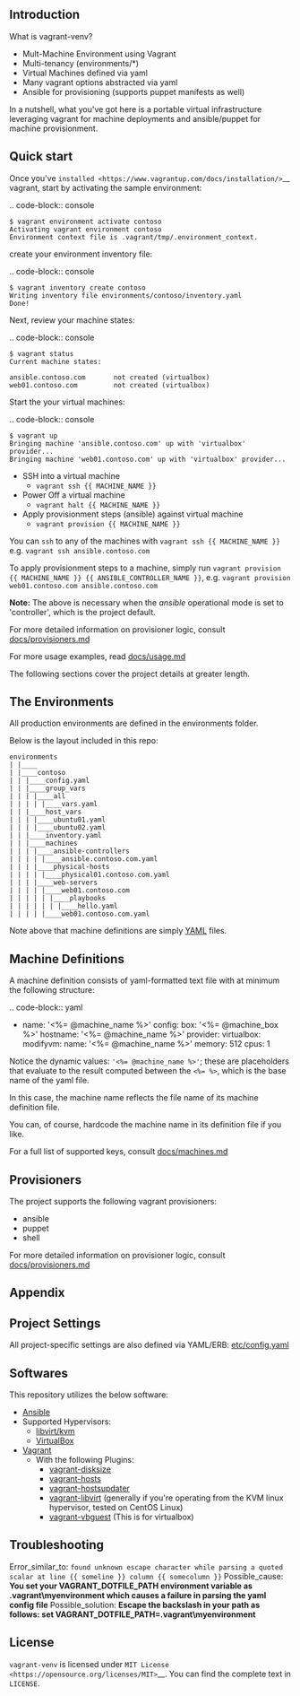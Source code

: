 Introduction
-----------------

What is vagrant-venv?

- Mult-Machine Environment using Vagrant
- Multi-tenancy (environments/*)
- Virtual Machines defined via yaml
- Many vagrant options abstracted via yaml
- Ansible for provisioning (supports puppet manifests as well)

In a nutshell, what you've got here is a portable virtual infrastructure 
leveraging vagrant for machine deployments and ansible/puppet for machine provisionment.

Quick start
-----------------

Once you've `installed
<https://www.vagrantup.com/docs/installation/>`__ vagrant, start
by activating the sample environment:

.. code-block:: console

    $ vagrant environment activate contoso
    Activating vagrant environment contoso
    Environment context file is .vagrant/tmp/.environment_context.

create your environment inventory file:

.. code-block:: console

    $ vagrant inventory create contoso
    Writing inventory file environments/contoso/inventory.yaml
    Done!    

Next, review your machine states:

.. code-block:: console

    $ vagrant status
    Current machine states:

    ansible.contoso.com       not created (virtualbox)
    web01.contoso.com         not created (virtualbox)    

Start the your virtual machines:

.. code-block:: console

    $ vagrant up
    Bringing machine 'ansible.contoso.com' up with 'virtualbox' provider...
    Bringing machine 'web01.contoso.com' up with 'virtualbox' provider...

- SSH into a virtual machine
  - `vagrant ssh {{ MACHINE_NAME }}`
- Power Off a virtual machine
  - `vagrant halt {{ MACHINE_NAME }}`
- Apply provisionment steps (ansible) against virtual machine
  - `vagrant provision {{ MACHINE_NAME }}`

You can `ssh` to any of the machines with `vagrant ssh {{ MACHINE_NAME }}` 
e.g. `vagrant ssh ansible.contoso.com`

To apply provisionment steps to a machine, simply run `vagrant provision {{ MACHINE_NAME }} {{ ANSIBLE_CONTROLLER_NAME }}`, e.g.
`vagrant provision web01.contoso.com ansible.contoso.com`

**Note:** The above is necessary when the _ansible_ operational mode is set to 'controller', which is the project default.

For more detailed information on provisioner logic, consult [docs/provisioners.md](docs/provisioners.md)

For more usage examples, read [docs/usage.md](docs/usage.md)

The following sections cover the project details at greater length.

The Environments
-----------------

All production environments are defined in the environments folder.

Below is the layout included in this repo:

```
environments
| |____
| |____contoso
| | |____config.yaml
| | |____group_vars
| | | |____all
| | | | |____vars.yaml
| | |____host_vars
| | | |____ubuntu01.yaml
| | | |____ubuntu02.yaml
| | |____inventory.yaml
| | |____machines
| | | |____ansible-controllers
| | | | |____ansible.contoso.com.yaml
| | | |____physical-hosts
| | | | |____physical01.contoso.com.yaml
| | | |____web-servers
| | | | |____web01.contoso.com
| | | | | |____playbooks
| | | | | | |____hello.yaml
| | | | |____web01.contoso.com.yaml
```

Note above that machine definitions are simply [YAML](http://yaml.org/) files.

Machine Definitions
-----------------

A machine definition consists of yaml-formatted text file with at minimum the following structure:

.. code-block:: yaml
- name: '<%= @machine_name %>'
  config:
    box: '<%= @machine_box %>'
    hostname: '<%= @machine_name %>'
  provider:
    virtualbox:
      modifyvm:
        name: '<%= @machine_name %>'
        memory: 512
        cpus: 1

Notice the dynamic values: ``'<%= @machine_name %>'``; these are placeholders that evaluate to the result computed between the `<%= %>`, which is the base name of the yaml file.

In this case, the machine name reflects the file name of its machine definition file.

You can, of course, hardcode the machine name in its definition file if you like.

For a full list of supported keys, consult [docs/machines.md](docs/machines.md)

Provisioners
-----------------

The project supports the following vagrant provisioners:

- ansible
- puppet
- shell

For more detailed information on provisioner logic, consult [docs/provisioners.md](docs/provisioners.md)

Appendix
-----------------


Project Settings
-------

All project-specific settings are also defined via YAML/ERB: [etc/config.yaml](etc/config.yaml)

Softwares
-------

This repository utilizes the below software:

- [Ansible](https://www.ansible.com)
- Supported Hypervisors:
  - [libvirt/kvm](https://libvirt.org/drvqemu.html)
  - [VirtualBox](https://www.virtualbox.org)
- [Vagrant](https://www.vagrantup.com)
  - With the following Plugins:
    - [vagrant-disksize](https://github.com/sprotheroe/vagrant-disksize)
    - [vagrant-hosts](https://github.com/oscar-stack/vagrant-hosts)
    - [vagrant-hostsupdater](https://github.com/cogitatio/vagrant-hostsupdater)
    - [vagrant-libvirt](https://github.com/vagrant-libvirt/vagrant-libvirt) (generally if you're operating from the KVM linux hypervisor, tested on CentOS Linux)
    - [vagrant-vbguest](https://github.com/dotless-de/vagrant-vbguest) (This is for virtualbox)

Troubleshooting
-------

Error_similar_to: `found unknown escape character while parsing a quoted scalar at line {{ someline }} column {{ somecolumn }}`
Possible_cause: **You set your VAGRANT_DOTFILE_PATH environment variable as .vagrant\myenvironment which causes a failure in parsing the yaml config file**
Possible_solution: **Escape the backslash in your path as follows: set VAGRANT_DOTFILE_PATH=.vagrant\\myenvironment**

License
-------

``vagrant-venv`` is licensed under `MIT License <https://opensource.org/licenses/MIT>`__. You can find the
complete text in ``LICENSE``.
